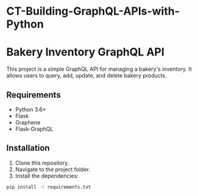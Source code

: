 # CT-Building-GraphQL-APIs-with-Python
# Bakery Inventory GraphQL API

This project is a simple GraphQL API for managing a bakery's inventory. It allows users to query, add, update, and delete bakery products.

## Requirements

- Python 3.6+
- Flask
- Graphene
- Flask-GraphQL

## Installation

1. Clone this repository.
2. Navigate to the project folder.
3. Install the dependencies:

```bash
pip install -r requirements.txt
